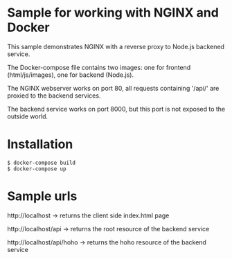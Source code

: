 # Sample for working with NGINX and Docker

This sample demonstrates NGINX with a reverse proxy to Node.js backened service.

The Docker-compose file contains two images: one for frontend (html/js/images), one for backend (Node.js).

The NGINX webserver works on port 80, all requests containing '/api/' are proxied to the backend services.

The backend service works on port 8000, but this port is not exposed to the outside world.

# Installation

```
$ docker-compose build
$ docker-compose up
```

# Sample urls

http://localhost -> returns the client side index.html page

http://localhost/api -> returns the root resource of the backend service

http://localhost/api/hoho -> returns the hoho resource of the backend service
